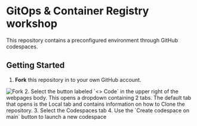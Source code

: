 # GitOps & Container Registry workshop
This repository contains a preconfigured environment through GitHub codespaces.  

## Getting Started

1. **Fork** this repository in to your own GitHub account. 
<img src="https://github.com/NicholasCote/gitops-harbor-workshop/blob/main/media/gitops-fork.png" alt="Fork" style="margin: auto">
2. Select the button labeled `<> Code` in the upper right of the webpages body. This opens a dropdown containing 2 tabs. The default tab that opens is the Local tab and contains information on how to Clone the repository. 
3. Select the Codespaces tab 
4. Use the `Create codespace on main` button to launch a new codespace

